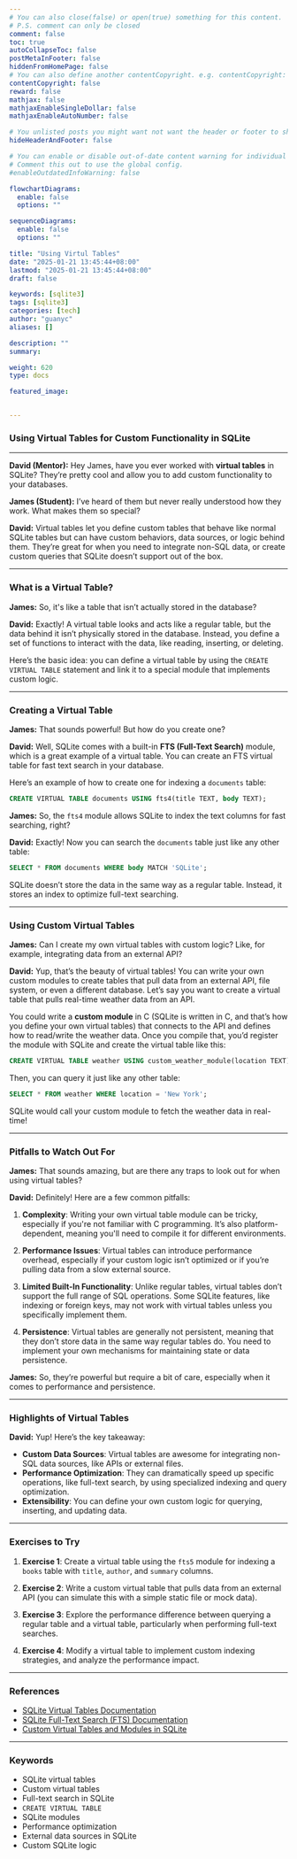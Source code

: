 ```yaml
---
# You can also close(false) or open(true) something for this content.
# P.S. comment can only be closed
comment: false
toc: true
autoCollapseToc: false
postMetaInFooter: false
hiddenFromHomePage: false
# You can also define another contentCopyright. e.g. contentCopyright: "This is another copyright."
contentCopyright: false
reward: false
mathjax: false
mathjaxEnableSingleDollar: false
mathjaxEnableAutoNumber: false

# You unlisted posts you might want not want the header or footer to show
hideHeaderAndFooter: false

# You can enable or disable out-of-date content warning for individual post.
# Comment this out to use the global config.
#enableOutdatedInfoWarning: false

flowchartDiagrams:
  enable: false
  options: ""

sequenceDiagrams:
  enable: false
  options: ""

title: "Using Virtul Tables"
date: "2025-01-21 13:45:44+08:00"
lastmod: "2025-01-21 13:45:44+08:00"
draft: false

keywords: [sqlite3]
tags: [sqlite3]
categories: [tech]
author: "guanyc"
aliases: []

description: ""
summary:

weight: 620
type: docs

featured_image:


---
```


### **Using Virtual Tables for Custom Functionality in SQLite**

---

**David (Mentor):** Hey James, have you ever worked with **virtual tables** in SQLite? They’re pretty cool and allow you to add custom functionality to your databases.

**James (Student):** I’ve heard of them but never really understood how they work. What makes them so special?

**David:** Virtual tables let you define custom tables that behave like normal SQLite tables but can have custom behaviors, data sources, or logic behind them. They’re great for when you need to integrate non-SQL data, or create custom queries that SQLite doesn’t support out of the box.

---

### **What is a Virtual Table?**

**James:** So, it's like a table that isn’t actually stored in the database?

**David:** Exactly! A virtual table looks and acts like a regular table, but the data behind it isn’t physically stored in the database. Instead, you define a set of functions to interact with the data, like reading, inserting, or deleting.

Here’s the basic idea: you can define a virtual table by using the `CREATE VIRTUAL TABLE` statement and link it to a special module that implements custom logic.

---

### **Creating a Virtual Table**

**James:** That sounds powerful! But how do you create one?

**David:** Well, SQLite comes with a built-in **FTS (Full-Text Search)** module, which is a great example of a virtual table. You can create an FTS virtual table for fast text search in your database.

Here’s an example of how to create one for indexing a `documents` table:

```sql
CREATE VIRTUAL TABLE documents USING fts4(title TEXT, body TEXT);
```

**James:** So, the `fts4` module allows SQLite to index the text columns for fast searching, right?

**David:** Exactly! Now you can search the `documents` table just like any other table:

```sql
SELECT * FROM documents WHERE body MATCH 'SQLite';
```

SQLite doesn’t store the data in the same way as a regular table. Instead, it stores an index to optimize full-text searching.

---

### **Using Custom Virtual Tables**

**James:** Can I create my own virtual tables with custom logic? Like, for example, integrating data from an external API?

**David:** Yup, that’s the beauty of virtual tables! You can write your own custom modules to create tables that pull data from an external API, file system, or even a different database. Let’s say you want to create a virtual table that pulls real-time weather data from an API.

You could write a **custom module** in C (SQLite is written in C, and that’s how you define your own virtual tables) that connects to the API and defines how to read/write the weather data. Once you compile that, you’d register the module with SQLite and create the virtual table like this:

```sql
CREATE VIRTUAL TABLE weather USING custom_weather_module(location TEXT);
```

Then, you can query it just like any other table:

```sql
SELECT * FROM weather WHERE location = 'New York';
```

SQLite would call your custom module to fetch the weather data in real-time!

---

### **Pitfalls to Watch Out For**

**James:** That sounds amazing, but are there any traps to look out for when using virtual tables?

**David:** Definitely! Here are a few common pitfalls:

1. **Complexity**: Writing your own virtual table module can be tricky, especially if you're not familiar with C programming. It’s also platform-dependent, meaning you'll need to compile it for different environments.

2. **Performance Issues**: Virtual tables can introduce performance overhead, especially if your custom logic isn’t optimized or if you’re pulling data from a slow external source.

3. **Limited Built-In Functionality**: Unlike regular tables, virtual tables don’t support the full range of SQL operations. Some SQLite features, like indexing or foreign keys, may not work with virtual tables unless you specifically implement them.

4. **Persistence**: Virtual tables are generally not persistent, meaning that they don’t store data in the same way regular tables do. You need to implement your own mechanisms for maintaining state or data persistence.

**James:** So, they’re powerful but require a bit of care, especially when it comes to performance and persistence.

---

### **Highlights of Virtual Tables**

**David:** Yup! Here’s the key takeaway:

- **Custom Data Sources**: Virtual tables are awesome for integrating non-SQL data sources, like APIs or external files.
- **Performance Optimization**: They can dramatically speed up specific operations, like full-text search, by using specialized indexing and query optimization.
- **Extensibility**: You can define your own custom logic for querying, inserting, and updating data.

---

### **Exercises to Try**

1. **Exercise 1**: Create a virtual table using the `fts5` module for indexing a `books` table with `title`, `author`, and `summary` columns.
   
2. **Exercise 2**: Write a custom virtual table that pulls data from an external API (you can simulate this with a simple static file or mock data).

3. **Exercise 3**: Explore the performance difference between querying a regular table and a virtual table, particularly when performing full-text searches.

4. **Exercise 4**: Modify a virtual table to implement custom indexing strategies, and analyze the performance impact.

---

### **References**

- [SQLite Virtual Tables Documentation](https://www.sqlite.org/vtab.html)
- [SQLite Full-Text Search (FTS) Documentation](https://www.sqlite.org/fts3.html)
- [Custom Virtual Tables and Modules in SQLite](https://www.sqlite.org/c3ref/create_module.html)

---

### **Keywords**

- SQLite virtual tables
- Custom virtual tables
- Full-text search in SQLite
- `CREATE VIRTUAL TABLE`
- SQLite modules
- Performance optimization
- External data sources in SQLite
- Custom SQLite logic

